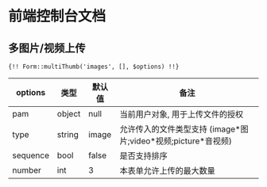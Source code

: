 # 前端控制台文档

## 多图片/视频上传

```
{!! Form::multiThumb('images', [], $options) !!}
```

| options | 类型 | 默认值 | 备注 |
| --- | --- | --- | --- |
| pam | object | null | 当前用户对象, 用于上传文件的授权 |
| type | string | image | 允许传入的文件类型支持 (image\*图片;video\*视频;picture*音视频) |
| sequence | bool | false | 是否支持排序 |
| number | int | 3 | 本表单允许上传的最大数量 |